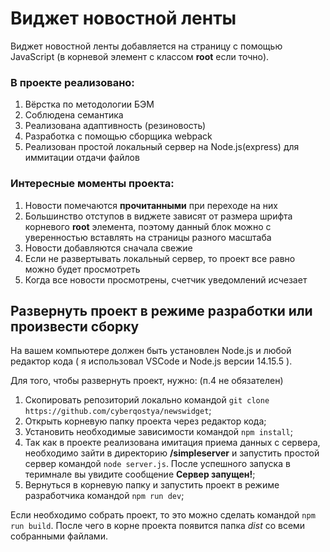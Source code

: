 # Виджет новостной ленты

Виджет новостной ленты добавляется на страницу с помощью JavaScript (в корневой элемент с классом **root** если точно).

### В проекте реализовано:
1. Вёрстка по методологии БЭМ
2. Соблюдена семантика
3. Реализована адаптивность (резиновость)
4. Разработка с помощью сборщика webpack
5. Реализован простой локальный сервер на Node.js(express) для иммитации отдачи файлов

### Интересные моменты проекта:
1. Новости помечаются **прочитанными** при переходе на них
2. Большинство отступов в виджете зависят от размера шрифта корневого **root** элемента, поэтому данный блок можно с уверенностью вставлять на страницы разного масштаба
3. Новости добавляются сначала свежие
4. Если не развертывать локальный сервер, то проект все равно можно будет просмотреть
5. Когда все новости просмотрены, счетчик уведомлений исчезает


## Развернуть проект в режиме разработки или произвести сборку

На вашем компьютере должен быть установлен Node.js и любой редактор кода ( я использовал VSCode и Node.js версии 14.15.5 ).

Для того, чтобы развернуть проект, нужно: (п.4 не обязателен)
1. Скопировать репозиторий локально командой `git clone https://github.com/cyberqostya/newswidget`;
2. Открыть корневую папку проекта через редактор кода;
3. Установить необходимые зависимости командой `npm install`;
4. Так как в проекте реализована имитация приема данных с сервера, необходимо зайти в директорию **/simpleserver** и запустить простой сервер командой `node server.js`. После успешного запуска в теримнале вы увидите сообщение **Сервер запущен!**;
5. Вернуться в корневую папку и запустить проект в режиме разработчика командой `npm run dev`;

Если необходимо собрать проект, то это можно сделать командой `npm run build`. После чего в корне проекта появится папка *dist* со всеми собранными файлами.
